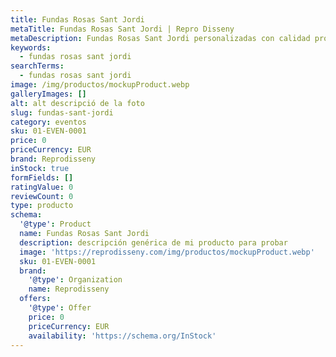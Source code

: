 ```yaml
---
title: Fundas Rosas Sant Jordi
metaTitle: Fundas Rosas Sant Jordi | Repro Disseny
metaDescription: Fundas Rosas Sant Jordi personalizadas con calidad profesional en Cataluña.
keywords:
  - fundas rosas sant jordi
searchTerms:
  - fundas rosas sant jordi
image: /img/productos/mockupProduct.webp
galleryImages: []
alt: alt descripció de la foto
slug: fundas-sant-jordi
category: eventos
sku: 01-EVEN-0001
price: 0
priceCurrency: EUR
brand: Reprodisseny
inStock: true
formFields: []
ratingValue: 0
reviewCount: 0
type: producto
schema:
  '@type': Product
  name: Fundas Rosas Sant Jordi
  description: descripción genérica de mi producto para probar
  image: 'https://reprodisseny.com/img/productos/mockupProduct.webp'
  sku: 01-EVEN-0001
  brand:
    '@type': Organization
    name: Reprodisseny
  offers:
    '@type': Offer
    price: 0
    priceCurrency: EUR
    availability: 'https://schema.org/InStock'
---
```


